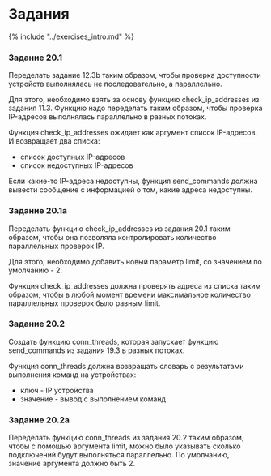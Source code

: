 # Задания

{% include "../exercises_intro.md" %}


### Задание 20.1

Переделать задание 12.3b таким образом, чтобы проверка доступности устройств
выполнялась не последовательно, а параллельно.

Для этого, необходимо взять за основу функцию check_ip_addresses из задания 11.3.
Функцию надо переделать таким образом, чтобы проверка IP-адресов выполнялась
параллельно в разных потоках.

Функция check_ip_addresses ожидает как аргумент список IP-адресов.
И возвращает два списка:
* список доступных IP-адресов
* список недоступных IP-адресов

Если какие-то IP-адреса недоступны, функция send_commands должна
вывести сообщение с информацией о том, какие адреса недоступны.


### Задание 20.1a

Переделать функцию check_ip_addresses из задания 20.1 таким образом,
чтобы она позволяла контролировать количество параллельных проверок IP.

Для этого, необходимо добавить новый параметр limit,
со значением по умолчанию - 2.

Функция check_ip_addresses должна проверять адреса из списка
таким образом, чтобы в любой момент времени максимальное количество
параллельных проверок было равным limit.


### Задание 20.2

Создать функцию conn_threads, которая запускает функцию send_commands из задания 19.3 в разных потоках.

Функция conn_threads должна возвращать словарь с результатами выполнения команд на устройствах:

* ключ - IP устройства
* значение - вывод с выполнением команд

### Задание 20.2a


Переделать функцию conn_threads  из задания 20.2 таким образом, чтобы с помощью аргумента limit, можно было указывать сколько подключений будут выполняться параллельно.
По умолчанию, значение аргумента должно быть 2.


